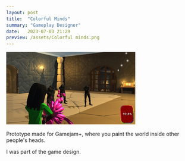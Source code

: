```yaml
---
layout: post
title:  "Colorful Minds"
summary: "Gameplay Designer"
date:   2023-07-03 21:29
preview: /assets/Colorful minds.png
---
```


![Picture 1](/assets/minds_gameplay.png)

Prototype made for Gamejam+, where you paint the world inside other people's heads.

I was part of the game design.
